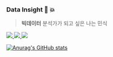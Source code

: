 ### Data Insight 📂 💥 

> __빅데이터__ 분석가가 되고 싶은 나는 민식

<!--
**Limminsik/Limminsik** is a ✨ _special_ ✨ repository because its `README.md` (this file) appears on your GitHub profile.

Here are some ideas to get you started:

- 🔭 I’m currently working on ...
- 🌱 I’m currently learning ...
- 👯 I’m looking to collaborate on ...
- 🤔 I’m looking for help with ...
- 💬 Ask me about ...
- 📫 How to reach me: ...
- 😄 Pronouns: ...
- ⚡ Fun fact: ...
-->

<a href="https://markdong2.tistory.com/" target="_blank"><img src="https://img.shields.io/badge/Markdong2-000000?style=flat&logo=Tistory&logoColor=white"/>
<a href="https://www.instagram.com/lm_minsik/" target="_blank"><img src="https://img.shields.io/badge/lm_minsik-E4405F?style=flat&logo=Instagram&logoColor=white"/>
<a href="https://mail.naver.com/#%7B%22fClass%22%3A%22write%22%2C%22oParameter%22%3A%7B%22orderType%22%3A%22new%22%2C%22sMailList%22%3A%22%22%7D%7D" target="_blank"><img src="https://img.shields.io/badge/Naver-03C75A?style=flat&logo=Naver&logoColor=white"/>

![Anurag's GitHub stats](https://github-readme-stats.vercel.app/api?username=Limminsik&show_icons=true&theme=discord_old_blurple)
